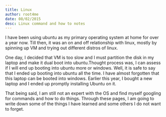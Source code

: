 ```yaml
---
title: Linux
author: root4me
date: 08/02/2015
desc: Linux command and how to notes
---
```


I have been using ubuntu as my primary operating system at home for over a year now. Till then, it was an on and off relationship with linux, mostly by spinning up VM and trying out different distros of linux.  

One day, I decided that VM is too slow and I must partition the disk in my laptop and make it dual boot into ubuntu.Thought process was, I can assess if I will end up booting into ubuntu more or windows. Well, it is safe to say that I ended up booting into ubuntu all the time. I have almost forgotten that this laptop can be booted into windows. Earlier this year, I bought a new laptop and I ended up promptly installing Ubuntu on it.  

That being said, I am still not an expert with the OS and find myself googling for commands and how to do things. Through these pages, I am going to write down some of the things I have learned and some others I do not want to forget.  

